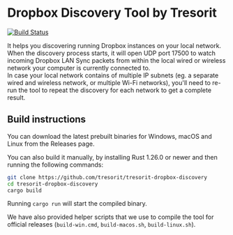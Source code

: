# Dropbox Discovery Tool by Tresorit
 
[![Build Status](https://api.travis-ci.org/tresorit/tresorit-dropbox-discovery.svg?branch=master)](https://travis-ci.org/tresorit/tresorit-dropbox-discovery)

It helps you discovering running Dropbox instances on your local network.
When the discovery process starts, it will open UDP port 17500 to watch
incoming Dropbox LAN Sync packets from within the local wired or wireless
network your computer is currently connected to.  
In case your local network contains of multiple IP subnets (eg. a separate
wired and wireless network, or multiple Wi-Fi networks), you'll need to
re-run the tool to repeat the discovery for each network to get a complete
result.

## Build instructions


You can download the latest prebuilt binaries for Windows, macOS and Linux from the Releases page.

You can also build it manually, by installing Rust 1.26.0 or newer and then running the following commands:
```sh
git clone https://github.com/tresorit/tresorit-dropbox-discovery
cd tresorit-dropbox-discovery
cargo build
```

Running `cargo run` will start the compiled binary.

We have also provided helper scripts that we use to compile the tool for official releases (`build-win.cmd`, `build-macos.sh`, `build-linux.sh`).
